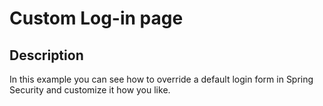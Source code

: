 # Custom Log-in page

## Description
In this example you can see how to override a default login form in Spring Security and customize it how you like.

